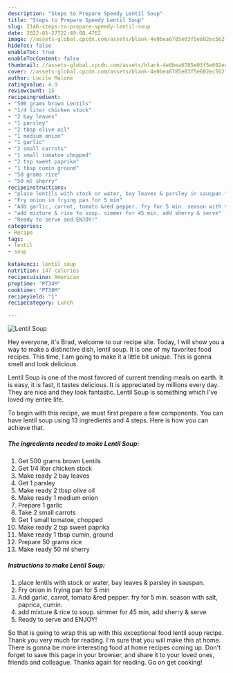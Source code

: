 ```yaml
---
description: "Steps to Prepare Speedy Lentil Soup"
title: "Steps to Prepare Speedy Lentil Soup"
slug: 2146-steps-to-prepare-speedy-lentil-soup
date: 2022-05-27T22:49:08.476Z
image: //assets-global.cpcdn.com/assets/blank-4e0bea6785e03f5e602ec562f230caae08da540cada707380b4fe1bbebba43da.png
hideToc: false
enableToc: true
enableTocContent: false
thumbnail: //assets-global.cpcdn.com/assets/blank-4e0bea6785e03f5e602ec562f230caae08da540cada707380b4fe1bbebba43da.png
cover: //assets-global.cpcdn.com/assets/blank-4e0bea6785e03f5e602ec562f230caae08da540cada707380b4fe1bbebba43da.png
author: Lucile Malone
ratingvalue: 4.9
reviewcount: 15
recipeingredient:
- "500 grams brown Lentils"
- "1/4 liter chicken stock"
- "2 bay leaves"
- "1 parsley"
- "2 tbsp olive oil"
- "1 medium onion"
- "1 garlic"
- "2 small carrots"
- "1 small tomatoe chopped"
- "2 tsp sweet paprika"
- "1 tbsp cumin ground"
- "50 grams rice"
- "50 ml sherry"
recipeinstructions:
- "place lentils with stock or water, bay leaves & parsley in sauspan."
- "Fry onion in frying pan for 5 min"
- "Add garlic, carrot, tomato &red pepper. fry for 5 min. season with salt, paprica, cumin."
- "add mixture & rice to soup. simmer for 45 min, add sherry & serve"
- "Ready to serve and ENJOY!"
categories:
- Recipe
tags:
- lentil
- soup

katakunci: lentil soup 
nutrition: 147 calories
recipecuisine: American
preptime: "PT34M"
cooktime: "PT38M"
recipeyield: "1"
recipecategory: Lunch

---
```



![Lentil Soup](//assets-global.cpcdn.com/assets/blank-4e0bea6785e03f5e602ec562f230caae08da540cada707380b4fe1bbebba43da.png)

Hey everyone, it's Brad, welcome to our recipe site. Today, I will show you a way to make a distinctive dish, lentil soup. It is one of my favorites food recipes. This time, I am going to make it a little bit unique. This is gonna smell and look delicious.



Lentil Soup is one of the most favored of current trending meals on earth. It is easy, it is fast, it tastes delicious. It is appreciated by millions every day. They are nice and they look fantastic. Lentil Soup is something which I've loved my entire life.


To begin with this recipe, we must first prepare a few components. You can have lentil soup using 13 ingredients and 4 steps. Here is how you can achieve that.

<!--inarticleads1-->

##### The ingredients needed to make Lentil Soup:

1. Get 500 grams brown Lentils
1. Get 1/4 liter chicken stock
1. Make ready 2 bay leaves
1. Get 1 parsley
1. Make ready 2 tbsp olive oil
1. Make ready 1 medium onion
1. Prepare 1 garlic
1. Take 2 small carrots
1. Get 1 small tomatoe, chopped
1. Make ready 2 tsp sweet paprika
1. Make ready 1 tbsp cumin, ground
1. Prepare 50 grams rice
1. Make ready 50 ml sherry




<!--inarticleads2-->

##### Instructions to make Lentil Soup:

1. place lentils with stock or water, bay leaves & parsley in sauspan.
1. Fry onion in frying pan for 5 min
1. Add garlic, carrot, tomato &red pepper. fry for 5 min. season with salt, paprica, cumin.
1. add mixture & rice to soup. simmer for 45 min, add sherry & serve
1. Ready to serve and ENJOY!



So that is going to wrap this up with this exceptional food lentil soup recipe. Thank you very much for reading. I'm sure that you will make this at home. There is gonna be more interesting food at home recipes coming up. Don't forget to save this page in your browser, and share it to your loved ones, friends and colleague. Thanks again for reading. Go on get cooking!
